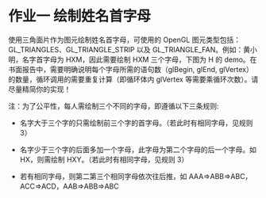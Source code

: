 # 作业一  **绘制姓名首字母**

使用三角面片作为图元绘制姓名首字母，可使用的 OpenGL 图元类型包括：GL_TRIANGLES、GL_TRIANGLE_STRIP 以及 GL_TRIANGLE_FAN。例如：黄小明，名字首字母为 HXM，因此需要绘制 HXM 三个字母，下图为 H 的 demo。在书面报告中，需要明确说明每个字母所需的语句数（glBegin, glEnd, glVertex）的数量，循环调用的需要重复计算（即循环体内 glVertex 等需要乘循环次数）。请尽量精简你的实现！

注：为了公平性，每人需绘制三个不同的字母，即遵循以下三条规则: 

- 名字大于三个字的只需绘制前三个字的首字母。（若此时有相同字母，见规则 3） 

- 名字少于三个字的后面多加一个字母，此字母为第二个字母的后一个字母。如 HX，则需绘制 HXY。（若此时有相同字母，见规则 3） 

- 若有相同字母，则第二第三个相同字母依次往后推，如 AAA=>ABB=>ABC， ACC=>ACD，AAB=>ABB=>ABC
